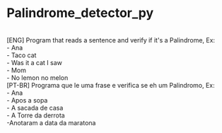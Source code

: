 # Palindrome_detector_py
<br>
[ENG] Program that reads a sentence and verify if it's a Palindrome, Ex:
<br>
- Ana
<br>
- Taco cat
<br>
- Was it a cat I saw
<br>
- Mom
<br>
- No lemon no melon
<br>
[PT-BR] Programa que le uma frase e verifica se eh um Palindromo, Ex:
<br>
- Ana
<br>
- Apos a sopa
<br>
- A sacada de casa
<br>
- A Torre da derrota
<br>
-Anotaram a data da maratona
